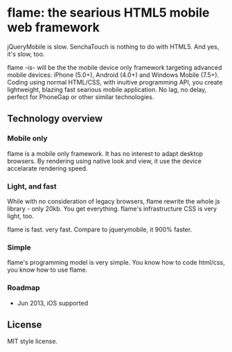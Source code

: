 # flame: the searious HTML5 mobile web framework

jQueryMobile is slow. 
SenchaTouch is nothing to do with HTML5. And yes, it's slow, too. 

flame -is- will be the the mobile device only framework targeting advanced mobile devices: iPhone (5.0+), Android (4.0+) and Windows Mobile (7.5+). Coding using normal HTML/CSS, with inuitive programming API, you create lightweight, blazing fast searious mobile application. No lag, no delay, perfect for PhoneGap or other similar technologies. 

## Technology overview

### Mobile only

flame is a mobile only framework. It has no interest to adapt desktop browsers. By rendering using native look and view, it use the device accelarate rendering speed. 

### Light, and fast

While with no consideration of legacy browsers, flame rewrite the whole js library - only 20kb. You get everything. flame's infrastructure CSS is very light, too. 

flame is fast. very fast. Compare to jquerymobile, it 900% faster. 

### Simple

flame's programming model is very simple. You know how to code html/css, you know how to use flame. 

### Roadmap

* Jun 2013, iOS supported

## License

MIT style license. 